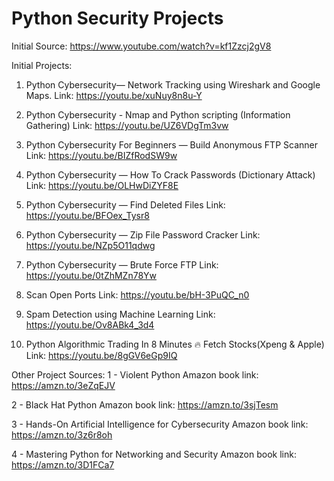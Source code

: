 # Python Security Projects

Initial Source:
https://www.youtube.com/watch?v=kf1Zzcj2gV8

Initial Projects:
1. Python Cybersecurity— Network Tracking using Wireshark and Google Maps.
Link: https://youtu.be/xuNuy8n8u-Y

2. Python Cybersecurity - Nmap and Python scripting (Information Gathering)
Link: https://youtu.be/UZ6VDgTm3vw

3. Python Cybersecurity For Beginners — Build Anonymous FTP Scanner
Link: https://youtu.be/BIZfRodSW9w

4. Python Cybersecurity — How To Crack Passwords (Dictionary Attack)
Link: https://youtu.be/OLHwDiZYF8E

5. Python Cybersecurity — Find Deleted Files
Link: https://youtu.be/BFOex_Tysr8

6. Python Cybersecurity — Zip File Password Cracker
Link: https://youtu.be/NZp5O11qdwg

7. Python Cybersecurity — Brute Force FTP
Link: https://youtu.be/0tZhMZn78Yw

8. Scan Open Ports
Link: https://youtu.be/bH-3PuQC_n0

9. Spam Detection using Machine Learning
Link: https://youtu.be/Ov8ABk4_3d4

10. Python Algorithmic Trading In 8 Minutes 🔥 Fetch Stocks(Xpeng & Apple)
Link: https://youtu.be/8gGV6eGp9IQ

Other Project Sources:
1 - Violent Python
Amazon book link: https://amzn.to/3eZqEJV

2 - Black Hat Python
Amazon book link: https://amzn.to/3sjTesm

3 - Hands-On Artificial Intelligence for Cybersecurity
Amazon book link: https://amzn.to/3z6r8oh

4 - Mastering Python for Networking and Security
Amazon book link: https://amzn.to/3D1FCa7